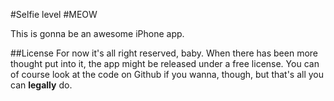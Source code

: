 #Selfie level #MEOW

This is gonna be an awesome iPhone app. 

##License
For now it's all right reserved, baby. When there has been more thought put into it, the app might be released under a free license. You can of course look at the code on Github if you wanna, though, but that's all you can **legally** do.
